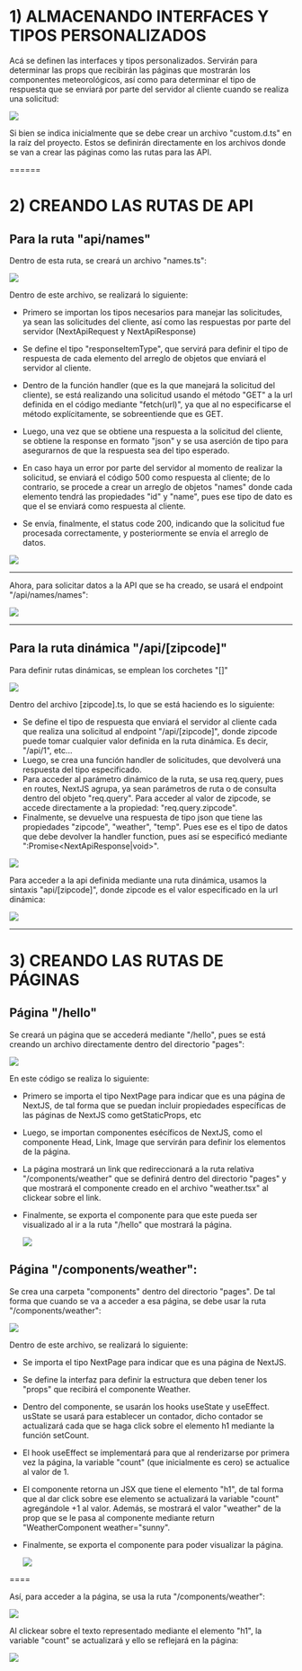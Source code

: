 # 1) ALMACENANDO INTERFACES Y TIPOS PERSONALIZADOS
Acá se definen las interfaces y tipos personalizados. Servirán para determinar las props que recibirán las páginas que mostrarán los componentes meteorológicos, así como para determinar el tipo de respuesta que se enviará por parte del servidor al cliente cuando se realiza una solicitud:

![](https://github.com/DianaLlamoca/C8288---ACTIVIDADES/blob/main/Imagenes/A11_1.JPG)

Si bien se indica inicialmente que se debe crear un archivo "custom.d.ts" en la raíz del proyecto. Estos se definirán directamente en los archivos donde se van a crear las páginas como las rutas para las API.

======

# 2) CREANDO LAS RUTAS DE API

## Para la ruta "api/names"

Dentro de esta ruta, se creará un archivo "names.ts":

![](https://github.com/DianaLlamoca/C8288---ACTIVIDADES/blob/main/Imagenes/A11_2.JPG)

Dentro de este archivo, se realizará lo siguiente:
* Primero se importan los tipos necesarios para manejar las solicitudes, ya sean las solicitudes del cliente, así como las respuestas por parte del servidor (NextApiRequest y NextApiResponse)
  
* Se define el tipo "responseItemType", que servirá para definir el tipo de respuesta de cada elemento del arreglo de objetos que enviará el servidor al cliente.

* Dentro de la función handler (que es la que manejará la solicitud del cliente), se está realizando una solicitud usando el método "GET" a la url definida en el código mediante "fetch(url)", ya que al no especificarse el método explícitamente, se sobreentiende que es GET.

* Luego, una vez que se obtiene una respuesta a la solicitud del cliente, se obtiene la response en formato "json" y se usa aserción de tipo para asegurarnos de que la respuesta sea del tipo esperado.

* En caso haya un error por parte del servidor al momento de realizar la solicitud, se enviará el código 500 como respuesta al cliente; de lo contrario, se procede a crear un arreglo de objetos "names" donde cada elemento tendrá las propiedades "id" y "name", pues ese tipo de dato es que el se enviará como respuesta al cliente.

* Se envía, finalmente, el status code 200, indicando que la solicitud fue procesada correctamente, y posteriormente se envía el arreglo de datos.
  
![](https://github.com/DianaLlamoca/C8288---ACTIVIDADES/blob/main/Imagenes/A11_3.JPG)

----

Ahora, para solicitar datos a la API que se ha creado, se usará el endpoint "/api/names/names":

![](https://github.com/DianaLlamoca/C8288---ACTIVIDADES/blob/main/Imagenes/A11_4.JPG)

-----

## Para la ruta dinámica "/api/[zipcode]"
Para definir rutas dinámicas, se emplean los corchetes "[]"

![](https://github.com/DianaLlamoca/C8288---ACTIVIDADES/blob/main/Imagenes/A11_5.JPG)

Dentro del archivo [zipcode].ts, lo que se está haciendo es lo siguiente:
* Se define el tipo de respuesta que enviará el servidor al cliente cada que realiza una solicitud al endpoint "/api/[zipcode]", donde zipcode puede tomar cualquier valor definida en la ruta dinámica. Es decir, "/api/1", etc...
* Luego, se crea una función handler de solicitudes, que devolverá una respuesta del tipo especificado.
* Para acceder al parámetro dinámico de la ruta, se usa req.query, pues en routes, NextJS agrupa, ya sean parámetros de ruta o de consulta dentro del objeto "req.query". Para acceder al valor de zipcode, se accede directamente a la propiedad: "req.query.zipcode".
* Finalmente, se devuelve una respuesta de tipo json que tiene las propiedades "zipcode", "weather", "temp". Pues ese es el tipo de datos que debe devolver la handler function, pues así se especificó mediante ":Promise<NextApiResponse<WeatherDetailerType>|void>".
 
![](https://github.com/DianaLlamoca/C8288---ACTIVIDADES/blob/main/Imagenes/I11_6.JPG)

Para acceder a la api definida mediante una ruta dinámica, usamos la sintaxis "api/[zipcode]", donde zipcode es el valor especificado en la url dinámica:

![](https://github.com/DianaLlamoca/C8288---ACTIVIDADES/blob/main/Imagenes/A11_7.JPG)

------

# 3) CREANDO LAS RUTAS DE PÁGINAS

## Página "/hello"

Se creará un página que se accederá mediante "/hello", pues se está creando un archivo directamente dentro del directorio "pages":

![](https://github.com/DianaLlamoca/C8288---ACTIVIDADES/blob/main/Imagenes/A11_8.JPG)

En este código se realiza lo siguiente:
* Primero se importa el tipo NextPage para indicar que es una página de NextJS, de tal forma que se puedan incluir propiedades específicas de las páginas de NextJS como getStaticProps, etc
* Luego, se importan componentes esécíficos de NextJS, como el componente Head, Link, Image que servirán para definir los elementos de la página.
* La página mostrará un link que redireccionará a la ruta relativa "/components/weather" que se definirá dentro del directorio "pages" y que mostrará el componente creado en el archivo "weather.tsx" al clickear sobre el link.
* Finalmente, se exporta el componente para que este pueda ser visualizado al ir a la ruta "/hello" que mostrará la página.

  ![](https://github.com/DianaLlamoca/C8288---ACTIVIDADES/blob/main/Imagenes/A11_9.JPG)

## Página "/components/weather":

Se crea una carpeta "components" dentro del directorio "pages". De tal forma que cuando se va a acceder a esa página, se debe usar la ruta "/components/weather":

![](https://github.com/DianaLlamoca/C8288---ACTIVIDADES/blob/main/Imagenes/A11_10.JPG)

Dentro de este archivo, se realizará lo siguiente:
* Se importa el tipo NextPage para indicar que es una página de NextJS.
* Se define la interfaz para definir la estructura que deben tener los "props" que recibirá el componente Weather.
* Dentro del componente, se usarán los hooks useState y useEffect. usState se usará para establecer un contador, dicho contador se actualizará cada que se haga click sobre el elemento h1 mediante la función setCount.
* El hook useEffect se implementará para que al renderizarse por primera vez la página, la variable "count" (que inicialmente es cero) se actualice al valor de 1.
* El componente retorna un JSX que tiene el elemento "h1", de tal forma que al dar click sobre ese elemento se actualizará la variable "count" agregándole +1 al valor. Además, se mostrará el valor "weather" de la prop que se le pasa al componente mediante return "WeatherComponent weather="sunny".
* Finalmente, se exporta el componente para poder visualizar la página.

  ![](https://github.com/DianaLlamoca/C8288---ACTIVIDADES/blob/main/Imagenes/A11_11.JPG)

====

Así, para acceder a la página, se usa la ruta "/components/weather":

![](https://github.com/DianaLlamoca/C8288---ACTIVIDADES/blob/main/Imagenes/I11_12.JPG)

Al clickear sobre el texto representado mediante el elemento "h1", la variable "count" se actualizará y ello se reflejará en la página:

![](https://github.com/DianaLlamoca/C8288---ACTIVIDADES/blob/main/Imagenes/I11_13.JPG)
